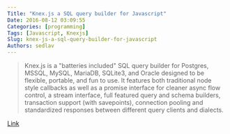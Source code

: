 ```yaml
---
Title: "Knex.js a SQL query builder for Javascript"
Date: 2016-08-12 03:09:55
Categories: [programming]
Tags: [Javascript, Knexjs]
Slug: knex-js-a-sql-query-builder-for-javascript
Authors: sedlav
---
```


> Knex.js is a "batteries included" SQL query builder for Postgres, MSSQL, MySQL, MariaDB, SQLite3, and Oracle designed to be flexible, portable, and fun to use. It features both traditional node style callbacks as well as a promise interface for cleaner async flow control, a stream interface, full featured query and schema builders, transaction support (with savepoints), connection pooling and standardized responses between different query clients and dialects.

[Link](http://knexjs.org/)
